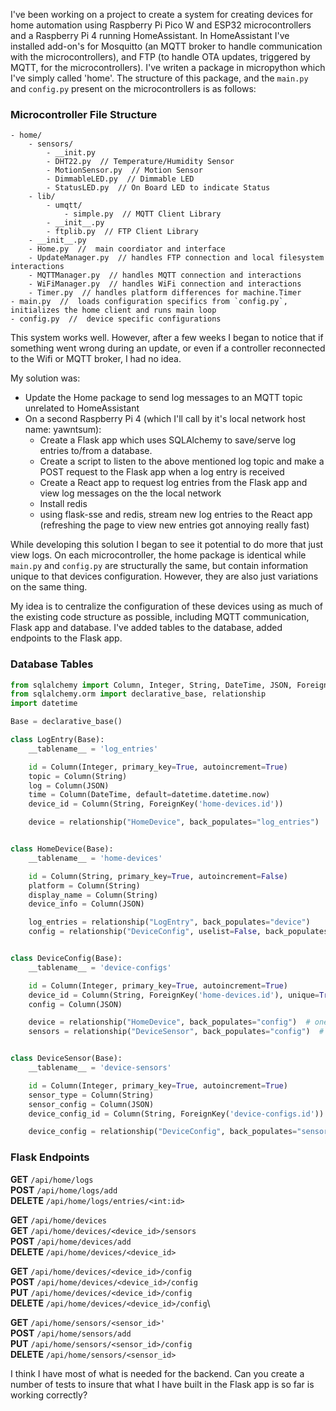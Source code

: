 
I've been working on a project to create a system for creating devices for
home automation using Raspberry Pi Pico W and ESP32 microcontrollers and a Raspberry Pi 4
running HomeAssistant. 
In HomeAssistant I've installed add-on's for Mosquitto (an MQTT broker to handle 
communication with the microcontrollers), and FTP (to handle OTA updates, triggered by MQTT, for the microcontrollers).
I've writen a package in micropython which I've simply called 'home'. 
The structure of this package, and the `main.py` and `config.py` present on the microcontrollers is as follows:
### Microcontroller File Structure
```
- home/
    - sensors/
        - __init.py
        - DHT22.py  // Temperature/Humidity Sensor 
        - MotionSensor.py  // Motion Sensor
        - DimmableLED.py  // Dimmable LED 
        - StatusLED.py  // On Board LED to indicate Status
    - lib/
        - umqtt/
            - simple.py  // MQTT Client Library 
        - __init__.py
        - ftplib.py  // FTP Client Library
    - __init__.py
    - Home.py  //  main coordiator and interface
    - UpdateManager.py  // handles FTP connection and local filesystem interactions
    - MQTTManager.py  // handles MQTT connection and interactions
    - WiFiManager.py  // handles WiFi connection and interactions
    - Timer.py  // handles platform differences for machine.Timer
- main.py  //  loads configuration specifics from `config.py`, initializes the home client and runs main loop
- config.py  //  device specific configurations
```

This system works well. However, after a few weeks I began to notice that if something went wrong during
an update, or even if a controller reconnected to the Wifi or MQTT broker, I had no idea. 

My solution was:
- Update the Home package to send log messages to an MQTT topic unrelated to HomeAssistant
- On a second Raspberry Pi 4 (which I'll call by it's local network host name: yawntsum):
  - Create a Flask app which uses SQLAlchemy to save/serve log entries to/from a database.
  - Create a script to listen to the above mentioned log topic and make a POST request to the Flask app when a log entry is received 
  - Create a React app to request log entries from the Flask app and view log messages on the the local network
  - Install redis
  - using flask-sse and redis, stream new log entries to the React app (refreshing the page to view new entries got annoying really fast) 

While developing this solution I began to see it potential to do more that just view logs.
On each microcontroller, the home package is identical while `main.py` and `config.py` are structurally the
same, but contain information unique to that devices configuration. However, they are also just variations on the same thing.

My idea is to centralize the configuration of these devices using as much of the existing code structure as possible,
including MQTT communication, Flask app and database. I've added tables to the database, added endpoints to the Flask app.


### Database Tables
```python
from sqlalchemy import Column, Integer, String, DateTime, JSON, ForeignKey
from sqlalchemy.orm import declarative_base, relationship
import datetime

Base = declarative_base()

class LogEntry(Base):
    __tablename__ = 'log_entries'

    id = Column(Integer, primary_key=True, autoincrement=True)
    topic = Column(String)
    log = Column(JSON)
    time = Column(DateTime, default=datetime.datetime.now)
    device_id = Column(String, ForeignKey('home-devices.id'))

    device = relationship("HomeDevice", back_populates="log_entries")


class HomeDevice(Base):
    __tablename__ = 'home-devices'

    id = Column(String, primary_key=True, autoincrement=False)
    platform = Column(String)
    display_name = Column(String)
    device_info = Column(JSON)

    log_entries = relationship("LogEntry", back_populates="device")
    config = relationship("DeviceConfig", uselist=False, back_populates="device")  # one-to-one relationship


class DeviceConfig(Base):
    __tablename__ = 'device-configs'

    id = Column(Integer, primary_key=True, autoincrement=True)
    device_id = Column(String, ForeignKey('home-devices.id'), unique=True)  # one-to-one relationship
    config = Column(JSON)

    device = relationship("HomeDevice", back_populates="config")  # one-to-one relationship
    sensors = relationship("DeviceSensor", back_populates="config")  # one-to-many relationship


class DeviceSensor(Base):
    __tablename__ = 'device-sensors'

    id = Column(Integer, primary_key=True, autoincrement=True)
    sensor_type = Column(String)
    sensor_config = Column(JSON)
    device_config_id = Column(String, ForeignKey('device-configs.id'))

    device_config = relationship("DeviceConfig", back_populates="sensors")  # one-to-many relationship


```
### Flask Endpoints
**GET** `/api/home/logs`\
**POST** `/api/home/logs/add`\
**DELETE** `/api/home/logs/entries/<int:id>`

**GET** `/api/home/devices`\
**GET** `/api/home/devices/<device_id>/sensors`\
**POST** `/api/home/devices/add`\
**DELETE** `/api/home/devices/<device_id>`

**GET** `/api/home/devices/<device_id>/config`\
**POST** `/api/home/devices/<device_id>/config`\
**PUT** `/api/home/devices/<device_id>/config`\
**DELETE** `/api/home/devices/<device_id>/config`\

**GET** `/api/home/sensors/<sensor_id>'`\
**POST** `/api/home/sensors/add`\
**PUT** `/api/home/sensors/<sensor_id>/config`\
**DELETE** `/api/home/sensors/<sensor_id>`


I think I have most of what is needed for the backend. 
Can you create a number of tests to insure that what I have built in the Flask app is so far is working correctly?